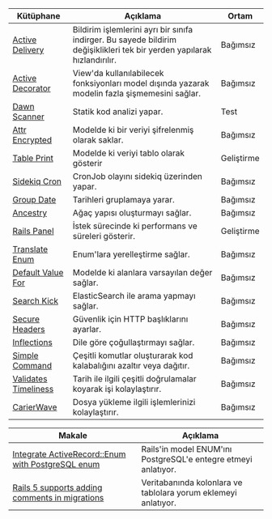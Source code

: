 | Kütüphane | Açıklama | Ortam |
| --------- | -------- | ----- |
| [Active Delivery](https://github.com/palkan/active_delivery) | Bildirim işlemlerini ayrı bir sınıfa indirger. Bu sayede bildirim değişiklikleri tek bir yerden yapılarak hızlandırılır. | Bağımsız |
| [Active Decorator](https://github.com/amatsuda/active_decorator) | View'da kullanılabilecek fonksiyonları model dışında yazarak modelin fazla şişmemesini sağlar. | Bağımsız | 
| [Dawn Scanner](https://github.com/thesp0nge/dawnscanner) | Statik kod analizi yapar. | Test |
| [Attr Encrypted](https://github.com/attr-encrypted/attr_encrypted) | Modelde ki bir veriyi şifrelenmiş olarak saklar. | Bağımsız |
| [Table Print](https://github.com/arches/table_print) | Modelde ki veriyi tablo olarak gösterir | Geliştirme |
| [Sidekiq Cron](https://github.com/ondrejbartas/sidekiq-cron) | CronJob olayını sidekiq üzerinden yapar. | Bağımsız |
| [Group Date](https://github.com/ankane/groupdate) | Tarihleri gruplamaya yarar. | Bağımsız |
| [Ancestry](https://github.com/stefankroes/ancestry) | Ağaç yapısı oluşturmayı sağlar. | Bağımsız |
| [Rails Panel](https://github.com/dejan/rails_panel) | İstek sürecinde ki performans ve süreleri gösterir. | Geliştirme |
| [Translate Enum](https://github.com/shlima/translate_enum) | Enum'lara yerelleştirme sağlar. | Bağımsız |
| [Default Value For](https://github.com/FooBarWidget/default_value_for) | Modelde ki alanlara varsayılan değer sağlar. | Bağımsız |
| [Search Kick](https://github.com/ankane/searchkick) | ElasticSearch ile arama yapmayı sağlar. | Bağımsız |
| [Secure Headers](https://github.com/twitter/secure_headers) | Güvenlik için HTTP başlıklarını ayarlar. | Bağımsız |
| [Inflections](https://github.com/davidcelis/inflections) | Dile göre çoğullaştırmayı sağlar. | Bağımsız |
| [Simple Command](https://github.com/nebulab/simple_command) | Çeşitli komutlar oluşturarak kod kalabalığını azaltır veya dağıtır. | Bağımsız |
| [Validates Timeliness](https://github.com/adzap/validates_timeliness) | Tarih ile ilgili çeşitli doğrulamalar koyarak işi kolaylaştırır. | Bağımsız |
| [CarierWave](https://github.com/carrierwaveuploader/carrierwave) | Dosya yükleme ilgili işlemlerinizi kolaylaştırır. | Bağımsız |

| Makale | Açıklama |
| ------ | -------- |
| [Integrate ActiveRecord::Enum with PostgreSQL enum](https://naturaily.com/blog/ruby-on-rails-enum#2-integrate-activerecordenum-with-postgresql-enum) | Rails'in model ENUM'ını PostgreSQL'e entegre etmeyi anlatıyor. |
| [Rails 5 supports adding comments in migrations](https://blog.bigbinary.com/2016/06/21/rails-5-supports-adding-comments-migrations.html) | Veritabanında kolonlara ve tablolara yorum eklemeyi anlatıyor. |

